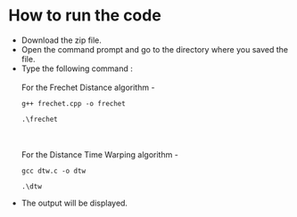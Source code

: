 # How to run the code
- Download the zip file.
- Open the command prompt and go to the directory where you saved the file.
- Type the following command :<br><br>
  For the Frechet Distance algorithm -
  ```
  g++ frechet.cpp -o frechet
  ```
  ```
  .\frechet
  ```
  <br><br>
  For the Distance Time Warping algorithm -
  ``` 
  gcc dtw.c -o dtw
  ```
  ```
  .\dtw
  ```
- The output will be displayed.
  
